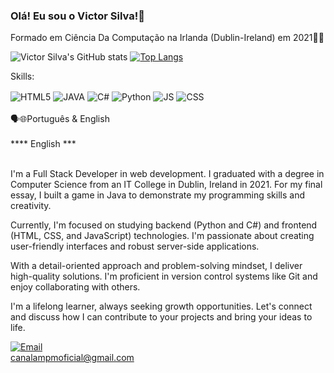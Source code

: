 ### Olá! Eu sou o Victor Silva!👋
Formado em Ciência Da Computação na Irlanda (Dublin-Ireland) em 2021🧑‍🎓

![Victor Silva's GitHub stats](https://github-readme-stats.vercel.app/api?username=VictorSilva-github&show_icons=true&theme=dark)
 [![Top Langs](https://github-readme-stats.vercel.app/api/top-langs/?username=VictorSilva-github&hide_progress=true)](https://github.com/anuraghazra/github-readme-stats)
<div style="display: inline_block">
 
  Skills:<br/>
  
  <img align="center" alt="HTML5" src="https://img.shields.io/badge/HTML5-E34F26?style=for-the-badge&logo=html5&logoColor=white"/>
  
  <img align="center" alt="JAVA" src="https://img.shields.io/badge/Java-ED8B00?style=for-the-badge&logo=openjdk&logoColor=white"/>
  
  <img align="center" alt="C#" src="https://img.shields.io/badge/C%23-239120?style=for-the-badge&logo=c-sharp&logoColor=white"/>
  
  <img align="center" alt="Python" src="https://img.shields.io/badge/Python-3776AB?style=for-the-badge&logo=python&logoColor=white"/>
  
  <img align="center" alt="JS" src="https://img.shields.io/badge/JavaScript-323330?style=for-the-badge&logo=javascript&logoColor=F7DF1E"/>
  
  <img align="center" alt="CSS" src="https://img.shields.io/badge/CSS-239120?&style=for-the-badge&logo=css3&logoColor=white"/>
</div>
<br/>
🗣🌐Português & English
<br/>
<br/>
**** English ***


<br/>I'm a Full Stack Developer in web development. 
I graduated with a degree in Computer Science from an IT College in Dublin,
Ireland in 2021. For my final essay, I built a game in Java 
to demonstrate my programming skills and creativity.

Currently, I'm focused on studying backend (Python and C#) and frontend (HTML, CSS, and JavaScript) technologies.
I'm passionate about creating user-friendly interfaces and robust server-side applications.

With a detail-oriented approach and problem-solving mindset, I deliver high-quality solutions.
I'm proficient in version control systems like Git and enjoy collaborating with others.

I'm a lifelong learner, always seeking growth opportunities.
Let's connect and discuss how I can contribute to your projects and bring your ideas to life.

[![Email](https://img.shields.io/badge/Gmail-D14836?style=for-the-badge&logo=gmail&logoColor=white)](canalampmoficial@gmail.com)<br/>
canalampmoficial@gmail.com

<!--
[![site](https://img.shields.io/website-up-down-green-red/http/monip.org.svg)](www.filmmaniacos.com.br)

**VictorSilva-github/VictorSilva-github** is a ✨ _special_ ✨ repository because its `README.md` (this file) appears on your GitHub profile.

Here are some ideas to get you started:

- 🔭 I’m currently working on ...
- 🌱 I’m currently learning ...
- 👯 I’m looking to collaborate on ...
- 🤔 I’m looking for help with ...
- 💬 Ask me about ...
- 📫 How to reach me: ...
- 😄 Pronouns: ...
- ⚡ Fun fact: ...
-->

